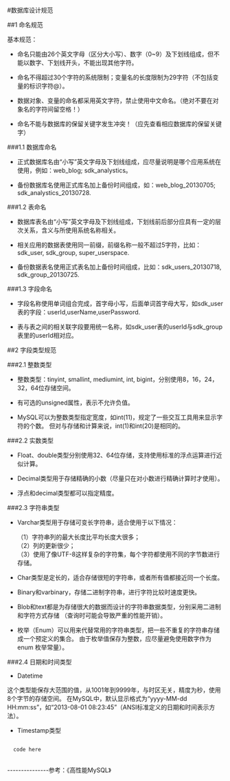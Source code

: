 #数据库设计规范

##1 命名规范

   基本规范：
  
  * 命名只能由26个英文字母（区分大小写）、数字（0~9）及下划线组成，但不能以数字、下划线开头，不能出现其他字符。
   
  * 命名不得超过30个字符的系统限制；变量名的长度限制为29字符（不包括变量的标识字符@）。
   
  * 数据对象、变量的命名都采用英文字符，禁止使用中文命名。（绝对不要在对象名的字符间留空格！）
  
  * 命名不能与数据库的保留关键字发生冲突！（应先查看相应数据库的保留关键字）


###1.1 数据库命名

  * 正式数据库名由“小写”英文字母及下划线组成，应尽量说明是哪个应用系统在使用，例如：web_blog; sdk_analystics。
  
  * 备份数据库名使用正式库名加上备份时间组成，如：web_blog_20130705; sdk_analystics_20130728.

###1.2 表命名

  * 数据库表名由“小写”英文字母及下划线组成，下划线前后部分应具有一定的层次关系，含义与所使用系统名称相关。
  
  * 相关应用的数据表使用同一前缀，前缀名称一般不超过5字符，比如：sdk_user, sdk_group, super_userspace.
  
  * 备份数据表名使用正式表名加上备份时间组成，比如：sdk_users_20130718, sdk_group_20130725.

###1.3 字段命名

  * 字段名称使用单词组合完成，首字母小写，后面单词首字母大写，如sdk_user表的字段：userId,userName,userPassword.
  
  * 表与表之间的相关联字段要用统一名称，如sdk_user表的userId与sdk_group表里的userId相对应。
  

##2 字段类型规范

###2.1 整数类型

  * 整数类型：tinyint, smallint, mediumint, int, bigint，分别使用8，16，24，32，64位存储空间。
  
  * 有可选的unsigned属性，表示不允许负值。
  
  * MySQL可以为整数类型指定宽度，如int(11)，规定了一些交互工具用来显示字符的个数。
  但对与存储和计算来说，int(1)和int(20)是相同的。
     
###2.2 实数类型 
  
  * Float、double类型分别使用32、64位存储，支持使用标准的浮点运算进行近似计算。
  
  * Decimal类型用于存储精确的小数（尽量只在对小数进行精确计算时才使用）。
  
  * 浮点和decimal类型都可以指定精度。

###2.3 字符串类型

  * Varchar类型用于存储可变长字符串，适合使用于以下情况：
  
    （1）字符串列的最大长度比平均长度大很多；  
    （2）列的更新很少；  
    （3）使用了像UTF-8这样复杂的字符集，每个字符都使用不同的字节数进行存储。

  * Char类型是定长的，适合存储很短的字符串，或者所有值都接近同一个长度。
  
  * Binary和varbinary，存储二进制字符串，进行字符比较时速度更快。
  
  * Blob和text都是为存储很大的数据而设计的字符串数据类型，分别采用二进制和字符方式存储
  （查询时可能会导致严重的性能开销）。
  
  * 枚举（Enum）可以用来代替常用的字符串类型，把一些不重复的字符串存储成一个预定义的集合。
  由于枚举值保存为整数，应尽量避免使用数字作为 enum 枚举常量）。

###2.4 日期和时间类型

  * Datetime
  
  这个类型能保存大范围的值，从1001年到9999年，与时区无关，精度为秒，使用8个字节的存储空间。
  在MySQL中，默认显示格式为“yyyy-MM-dd HH:mm:ss”，如“2013-08-01 08:23:45”（ANSI标准定义的日期和时间表示方法）。

  * Timestamp类型
  


```sql

  code here
  
```
---------------参考：《高性能MySQL》
